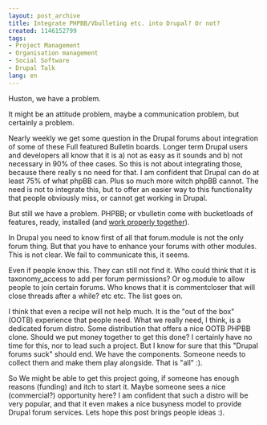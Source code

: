 ```yaml
---
layout: post_archive
title: Integrate PHPBB/Vbulleting etc. into Drupal? Or not?
created: 1146152799
tags:
- Project Management
- Organisation management
- Social Software
- Drupal Talk
lang: en
---
```

Huston, we have a problem.

It might be an attitude problem, maybe a communication problem, but certainly a problem.

Nearly weekly we get some question in the Drupal forums about integration of some of these Full featured Bulletin boards. Longer term Drupal users and developers all know that it is a) not as easy as it sounds and b) not necessary in 90% of thee cases. So this is not about integrating those, because there really s no need for that. I am confident that Drupal can do at least 75% of what phpBB can. Plus so much more witch phpBB cannot. The need is not to integrate this, but to offer an easier way to this functionality that people obviously miss, or cannot get working in Drupal.

But still we have a problem. PHPBB; or vbulletin come with bucketloads of features, ready, installed (and [work properly together](/node/575)).

In Drupal you need to know first of all that forum.module is not the only forum thing. But that you have to enhance your forums with other modules. This is not clear. We fail to communicate this, it seems.

Even if people know this. They can still not find it. Who could think that it is taxonomy_access to add per forum permissions? Or og.module to allow people to join certain forums. Who knows that it is commentcloser that will close threads after a while? etc etc. The list goes on.

I think that even a recipe will not help much. It is the "out of the box" (OOTB) experience that people need. What we really need, I think, is a dedicated forum distro. Some distribution that offers a nice OOTB PHPBB clone. Should we put money together to get this done? I certainly have no time for this, nor to lead such a project. But I know for sure that this "Drupal forums suck" should end. We have the components. Someone needs to collect them and make them play alongside. That is "all" :).

So We might be able to get this project going, if someone has enough reasons (funding) and itch to start it. Maybe someone sees a nice (commercial?) opportunity here? I am confident that such a distro will be very popular, and that it even makes a nice busyness model to provide Drupal forum services. Lets hope this post brings people ideas :).
